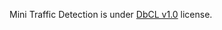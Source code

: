 Mini Traffic Detection is under [DbCL v1.0](https://opendatacommons.org/licenses/dbcl/1-0/) license.